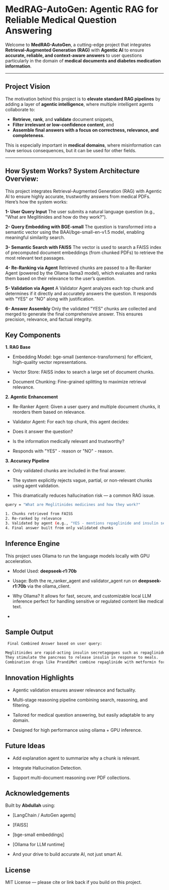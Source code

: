 # MedRAG-AutoGen: Agentic RAG for Reliable Medical Question Answering

Welcome to **MedRAG-AutoGen**, a cutting-edge project that integrates **Retrieval-Augmented Generation (RAG)** with **Agentic AI** to ensure **accurate, reliable, and context-aware answers** to user questions  particularly in the domain of **medical documents and diabetes medication information**.

---

##  Project Vision

The motivation behind this project is to **elevate standard RAG pipelines** by adding a layer of **agentic intelligence**, where multiple intelligent agents collaborate to:

- **Retrieve**, **rank**, and **validate** document snippets,
- **Filter irrelevant or low-confidence content**, and
- **Assemble final answers with a focus on correctness, relevance, and completeness**.

This is especially important in **medical domains**, where misinformation can have serious consequences, but it can be used for other fields.

---

## How System Works? System Architecture Overview:
This project integrates Retrieval-Augmented Generation (RAG) with Agentic AI to ensure highly accurate, trustworthy answers from medical PDFs. Here’s how the system works:

**1- User Query Input**
The user submits a natural language question (e.g., "What are Meglitinides and how do they work?").

**2- Query Embedding with BGE-small**
The question is transformed into a semantic vector using the BAAI/bge-small-en-v1.5 model, enabling meaningful similarity search.

**3- Semantic Search with FAISS**
The vector is used to search a FAISS index of precomputed document embeddings (from chunked PDFs) to retrieve the most relevant text passages.

**4- Re-Ranking via Agent**
Retrieved chunks are passed to a Re-Ranker Agent (powered by the Ollama llama3 model), which evaluates and ranks them based on their relevance to the user’s question.

**5- Validation via Agent**
A Validator Agent analyzes each top chunk and determines if it directly and accurately answers the question. It responds with "YES" or "NO" along with justification.

**6- Answer Assembly**
Only the validated "YES" chunks are collected and merged to generate the final comprehensive answer. This ensures precision, relevance, and factual integrity.



## Key Components
**1.  RAG Base**
- Embedding Model: bge-small (sentence-transformers) for efficient, high-quality vector representations.

- Vector Store: FAISS index to search a large set of document chunks.

- Document Chunking: Fine-grained splitting to maximize retrieval relevance.

**2. Agentic Enhancement**
- Re-Ranker Agent: Given a user query and multiple document chunks, it reorders them based on relevance.

- Validator Agent: For each top chunk, this agent decides:

- Does it answer the question?

- Is the information medically relevant and trustworthy?

- Responds with "YES" - reason or "NO" - reason.

**3. Accuracy Pipeline**
- Only validated chunks are included in the final answer.

- The system explicitly rejects vague, partial, or non-relevant chunks using agent validation.

- This dramatically reduces hallucination risk — a common RAG issue.

```bash
query = "What are Meglitinides medicines and how they work?"

1. Chunks retrieved from FAISS
2. Re-ranked by relevance
3. Validated by agent (e.g., "YES - mentions repaglinide and insulin secretion")
4. Final answer built from only validated chunks
```
## Inference Engine
This project uses Ollama to run the language models locally with GPU acceleration.

- Model Used: **deepseek-r1:70b**

- Usage: Both the re_ranker_agent and validator_agent run on **deepseek-r1:70b** via the ollama_client.

- Why Ollama? It allows for fast, secure, and customizable local LLM inference perfect for handling sensitive or regulated content like medical text.
- 
 ## Sample Output
```bash
 Final Combined Answer based on user query:

Meglitinides are rapid-acting insulin secretagogues such as repaglinide (Prandin) and nateglinide (Starlix).
They stimulate the pancreas to release insulin in response to meals.
Combination drugs like PrandiMet combine repaglinide with metformin for dual action.
```
## Innovation Highlights
- Agentic validation ensures answer relevance and factuality.

- Multi-stage reasoning pipeline combining search, reasoning, and filtering.

- Tailored for medical question answering, but easily adaptable to any domain.

- Designed for high performance using ollama + GPU inference.

## Future Ideas
- Add explanation agent to summarize why a chunk is relevant.

- Integrate Hallucination Detection.

- Support multi-document reasoning over PDF collections.

## Acknowledgements
Built by **Abdullah** using:

- [LangChain / AutoGen agents]

- [FAISS]

- [bge-small embeddings]

- [Ollama for LLM runtime]

- And your drive to build accurate AI, not just smart AI.

## License
MIT License — please cite or link back if you build on this project.

